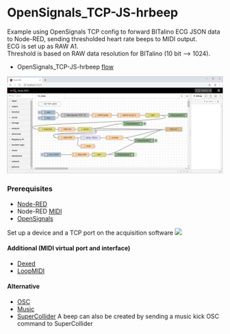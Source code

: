 # OpenSignals_TCP-JS-hrbeep

Example using OpenSignals TCP config to forward BITalino ECG JSON data to Node-RED, sending thresholded heart rate beeps to MIDI output.  
ECG is set up as RAW A1.  
Threshold is based on RAW data resolution for BITalino (10 bit --> 1024).  


* OpenSignals_TCP-JS-hrbeep [flow](https://github.com/malfarasplux/biofeatures/blob/master/node-red/OpenSignals_TCP-JS-hrbeep/hrbeep.json)  

![Flowimg](/img/flows/flow_hrbeep.jpg)


### Prerequisites  
* [Node-RED](https://nodered.org/)  
* Node-RED [MIDI](https://flows.nodered.org/node/node-red-contrib-midi) 
* [OpenSignals](https://bitalino.com/en/software)
 
 Set up a device and a TCP port on the acquisition software
 <img src="/img/TCP_setup.jpg" width="600"  />


#### Additional (MIDI virtual port and interface)  
* [Dexed](https://asb2m10.github.io/dexed/)  
* [LoopMIDI](https://www.tobias-erichsen.de/software/loopmidi.html)  


#### Alternative
* [OSC](https://flows.nodered.org/node/node-red-contrib-osc)    
* [Music](https://flows.nodered.org/node/node-red-contrib-music)  
* [SuperCollider](https://supercollider.github.io/)
A beep can also be created by sending a music kick OSC command to SuperCollider  
